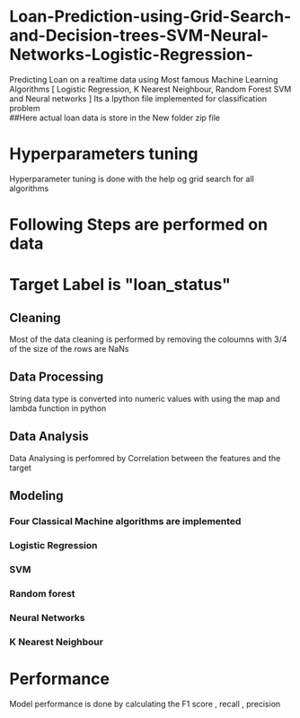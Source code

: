# Loan-Prediction-using-Grid-Search-and-Decision-trees-SVM-Neural-Networks-Logistic-Regression-
Predicting Loan on a realtime data using Most famous Machine Learning Algorithms [ Logistic Regression, K Nearest Neighbour, Random Forest SVM and Neural networks ] 
Its a Ipython file implemented for classification problem <br>
##Here actual loan data is store in the New folder zip file <br>
# Hyperparameters tuning <br>

Hyperparameter tuning is done with the help og grid search for all algorithms <br>

# Following Steps are performed on data <br>

# Target Label is "loan_status" <br>

## Cleaning <br>
Most of the data cleaning is performed by removing the coloumns with 3/4 of the size of the rows are NaNs<br>

## Data Processing <br>
String data type is converted into numeric values with using the map and lambda function in python  <br>

## Data Analysis <br>
Data Analysing is perfomred by Correlation between the features and the target <br>

## Modeling <br>
### Four Classical Machine algorithms are implemented <br>


### Logistic Regression <br>
### SVM <br>
### Random forest <br>
### Neural Networks <br>
### K Nearest Neighbour <br>

# Performance <br>

Model performance is done by calculating the F1 score , recall , precision <br>
